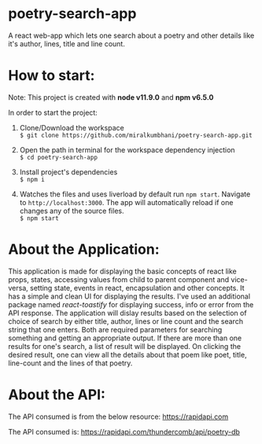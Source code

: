 # poetry-search-app
A react web-app which lets one search about a poetry and other details like it's author, lines, title and line count. 

# How to start:
Note: This project is created with <b>node v11.9.0</b> and <b>npm v6.5.0</b>

In order to start the project:

1. Clone/Download the workspace <br />
`$ git clone https://github.com/miralkumbhani/poetry-search-app.git`

2. Open the path in terminal for the workspace dependency injection <br />
`$ cd poetry-search-app`

3. Install project's dependencies <br />
`$ npm i`

4. Watches the files and uses liverload by default run `npm start`. Navigate to `http://localhost:3000`. 
The app will automatically reload if one changes any of the source files. <br />
`$ npm start`

# About the Application:
This application is made for displaying the basic concepts of react like props, states, accessing values from child to parent component and vice-versa, setting state, events in react, encapsulation and other concepts. It has a simple and clean UI for displaying the results. I've used an additional package named *react-toastify* for displaying success, info or error from the API response. The application will dislay results based on the selection of choice of search by either title, author, lines or line count and the search string that one enters. Both are required parameters for searching something and getting an appropriate output. If there are more than one results for one's search, a list of result will be displayed. On clicking the desired result, one can view all the details about that poem like poet, title, line-count and the lines of that poetry.

# About the API:
The API consumed is from the below resource: 
https://rapidapi.com

The API consumed is:
https://rapidapi.com/thundercomb/api/poetry-db
